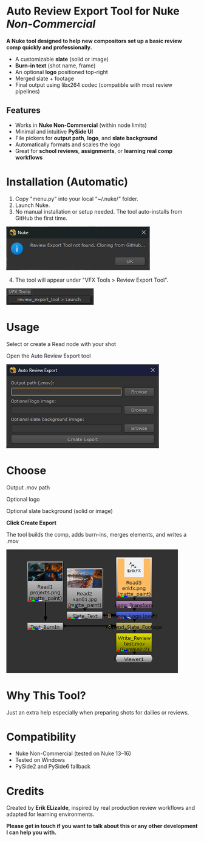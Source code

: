 # Auto Review Export Tool for Nuke _Non-Commercial_

**A Nuke tool designed to help new compositors set up a basic review comp quickly and professionally.**

- A customizable **slate** (solid or image)
- **Burn-in text** (shot name, frame)
- An optional **logo** positioned top-right
- Merged slate + footage
- Final output using libx264 codec (compatible with most review pipelines)

## Features

- Works in **Nuke Non-Commercial** (within node limits)
- Minimal and intuitive **PySide UI**
- File pickers for **output path**, **logo**, and **slate background**
- Automatically formats and scales the logo
- Great for **school reviews**, **assignments**, or **learning real comp workflows**

# Installation (Automatic)

1. Copy "menu.py" into your local "~/.nuke/" folder.
2. Launch Nuke.
3. No manual installation or setup needed. The tool auto-installs from GitHub the first time.

![alt text](screenshots/auto_install.png)

4. The tool will appear under "VFX Tools > Review Export Tool".

![alt text](screenshots/menu.png)

# Usage

Select or create a Read node with your shot

Open the Auto Review Export tool

![alt text](screenshots/ui.png)

# Choose

Output .mov path

Optional logo

Optional slate background (solid or image)

**Click Create Export**

The tool builds the comp, adds burn-ins, merges elements, and writes a .mov

![alt text](screenshots/nodes_setup.png)

# Why This Tool?

Just an extra help especially when preparing shots for dailies or reviews.

# Compatibility

- Nuke Non-Commercial (tested on Nuke 13–16)
- Tested on Windows
- PySide2 and PySide6 fallback

# Credits

Created by **Erik ELizalde**, inspired by real production review workflows and adapted for learning environments.

**Please get in touch if you want to talk about this or any other development I can help you with.**
